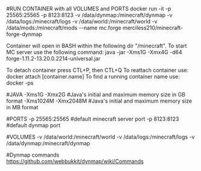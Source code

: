 #RUN CONTAINER with all VOLUMES and PORTS
docker run -it -p 25565:25565 -p 8123:8123 -v /data/dynmap:/minecraft/dynmap -v /data/logs:/minecraft/logs -v /data/world:/minecraft/world -v /data/mods:/minecraft/mods --name mc.forge merciless210/minecraft-forge-dynmap

Container will open in BASH within the following dir "/minecraft". To start MC server use the following command:
java -jar -Xms1G -Xmx4G -d64 forge-1.11.2-13.20.0.2214-universal.jar

To detach container press CTL+P, then CTL+Q
To reattach container use: docker attach [container.name] 
To find a running container name use: docker -ps 

#JAVA
-Xms1G -Xmx2G #Java's initial and maximum memory size in GB format
-Xms1024M -Xmx2048M #Java's initial and maximum memory size in MB format

#PORTS
-p 25565:25565  #default minecraft server port
-p 8123:8123    #default dynmap port

#VOLUMES
-v /data/world:/minecraft/world
-v /data/logs:/minecraft/logs
-v /data/dynmap:/minecraft/dynmap

#Dynmap commands
https://github.com/webbukkit/dynmap/wiki/Commands

